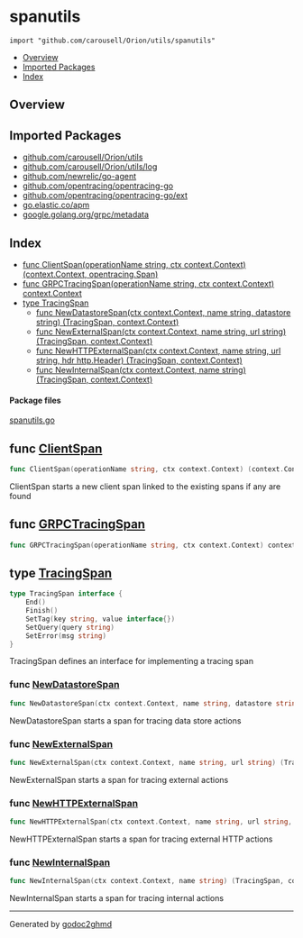 # spanutils
`import "github.com/carousell/Orion/utils/spanutils"`

* [Overview](#pkg-overview)
* [Imported Packages](#pkg-imports)
* [Index](#pkg-index)

## <a name="pkg-overview">Overview</a>

## <a name="pkg-imports">Imported Packages</a>

- [github.com/carousell/Orion/utils](./..)
- [github.com/carousell/Orion/utils/log](./../log)
- [github.com/newrelic/go-agent](https://godoc.org/github.com/newrelic/go-agent)
- [github.com/opentracing/opentracing-go](https://godoc.org/github.com/opentracing/opentracing-go)
- [github.com/opentracing/opentracing-go/ext](https://godoc.org/github.com/opentracing/opentracing-go/ext)
- [go.elastic.co/apm](https://godoc.org/go.elastic.co/apm)
- [google.golang.org/grpc/metadata](https://godoc.org/google.golang.org/grpc/metadata)

## <a name="pkg-index">Index</a>
* [func ClientSpan(operationName string, ctx context.Context) (context.Context, opentracing.Span)](#ClientSpan)
* [func GRPCTracingSpan(operationName string, ctx context.Context) context.Context](#GRPCTracingSpan)
* [type TracingSpan](#TracingSpan)
  * [func NewDatastoreSpan(ctx context.Context, name string, datastore string) (TracingSpan, context.Context)](#NewDatastoreSpan)
  * [func NewExternalSpan(ctx context.Context, name string, url string) (TracingSpan, context.Context)](#NewExternalSpan)
  * [func NewHTTPExternalSpan(ctx context.Context, name string, url string, hdr http.Header) (TracingSpan, context.Context)](#NewHTTPExternalSpan)
  * [func NewInternalSpan(ctx context.Context, name string) (TracingSpan, context.Context)](#NewInternalSpan)

#### <a name="pkg-files">Package files</a>
[spanutils.go](./spanutils.go) 

## <a name="ClientSpan">func</a> [ClientSpan](./spanutils.go#L192)
``` go
func ClientSpan(operationName string, ctx context.Context) (context.Context, opentracing.Span)
```
ClientSpan starts a new client span linked to the existing spans if any are found

## <a name="GRPCTracingSpan">func</a> [GRPCTracingSpan](./spanutils.go#L208)
``` go
func GRPCTracingSpan(operationName string, ctx context.Context) context.Context
```

## <a name="TracingSpan">type</a> [TracingSpan](./spanutils.go#L19-L25)
``` go
type TracingSpan interface {
    End()
    Finish()
    SetTag(key string, value interface{})
    SetQuery(query string)
    SetError(msg string)
}
```
TracingSpan defines an interface for implementing a tracing span

### <a name="NewDatastoreSpan">func</a> [NewDatastoreSpan](./spanutils.go#L107)
``` go
func NewDatastoreSpan(ctx context.Context, name string, datastore string) (TracingSpan, context.Context)
```
NewDatastoreSpan starts a span for tracing data store actions

### <a name="NewExternalSpan">func</a> [NewExternalSpan](./spanutils.go#L146)
``` go
func NewExternalSpan(ctx context.Context, name string, url string) (TracingSpan, context.Context)
```
NewExternalSpan starts a span for tracing external actions

### <a name="NewHTTPExternalSpan">func</a> [NewHTTPExternalSpan](./spanutils.go#L151)
``` go
func NewHTTPExternalSpan(ctx context.Context, name string, url string, hdr http.Header) (TracingSpan, context.Context)
```
NewHTTPExternalSpan starts a span for tracing external HTTP actions

### <a name="NewInternalSpan">func</a> [NewInternalSpan](./spanutils.go#L91)
``` go
func NewInternalSpan(ctx context.Context, name string) (TracingSpan, context.Context)
```
NewInternalSpan starts a span for tracing internal actions

- - -
Generated by [godoc2ghmd](https://github.com/GandalfUK/godoc2ghmd)
